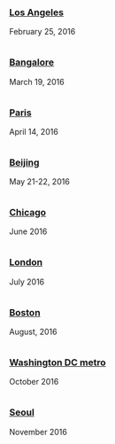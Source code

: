   <div class="row">
    <div class="live-event column">
      <h3><a href="events/los-angeles.html">Los Angeles</a></h3>
      <p>February 25, 2016</p>
    </div>
    <div class="live-event column">
      <h3><a href="events/bangalore.html">Bangalore</a></h3>
      <p>March 19, 2016</p>
    </div>
    <div class="live-event column">
      <h3><a href="events/paris.html">Paris</a></h3>
      <p>April 14, 2016</p>
    </div>
  </div>

  <div class="row">
    <div class="live-event column">
      <h3><a href="events/beijing.html">Beijing</a></h3>
      <p>May 21-22, 2016</p>
    </div>
    <div class="live-event column">
      <h3><a href="events/chicago.html">Chicago</a></h3>
      <p>June 2016</p>
    </div>
    <div class="live-event column">
      <h3><a href="events/london.html">London</a></h3>
      <p>July 2016</p>
    </div>
  </div>

  <div class="row">
    <div class="live-event column">
      <h3><a href="events/boston.html">Boston</a></h3>
      <p>August, 2016</p>
    </div>
    <div class="live-event column">
      <h3><a href="events/washington.html">Washington DC metro</a></h3>
      <p>October 2016</p>
    </div>
    <div class="live-event column">
      <h3><a href="events/seoul.html">Seoul</a></h3>
      <p>November 2016</p>
    </div>
  </div>
